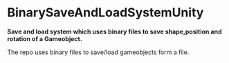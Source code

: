 # BinarySaveAndLoadSystemUnity

<b>Save and load system which uses binary files to save shape,position and rotation of a Gameobject.</b>

The repo uses binary files to save/load gameobjects form a file.
